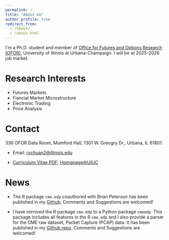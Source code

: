 ```yaml
---
permalink: /
title: "About me"
author_profile: true
redirect_from: 
  - /about/
  - /about.html
---
```


[](images/Ma_Richie_photo.jpg)
I'm a Ph.D. student and member of [Office for Futures and Options Research (OFOR)](https://ofor.illinois.edu/), University of Illinois at Urbana-Champaign. I will be at 2025-2026 job market.

# Research Interests
* Futures Markets
* Fiancial Market Microstructure
* Electronic Trading
* Price Analysis

# Contact
336 OFOR Data Room, Mumford Hall, 1301 W. Greogry Dr., Urbana, IL 61801.

* Email: [ruchuan2@illinois.edu](mailto:ruchuan2@illinois.edu)

* [Curriculum Vitae PDF](https://www.dropbox.com/scl/fi/bwd0dk2lyiwgaaff9mi9y/Richie_Ma_CV.pdf?rlkey=o4klbwaz39lvtgj994q49f26j&dl=0); [Homgpage@UIUC](https://ace.illinois.edu/directory/ruchuan2)

# News
* The R package `cme.mdp` coauthored with Brian Peterson has been published in my [Github](https://github.com/richie-ma/cme.mdp). Comments and Suggestions are welcomed!

* I have mirrored the R package `cme.mdp` to a Python package `cmemdp`. This package includes all features in the R `cme.mdp` and I also provide a parser for the CME raw dataset, Packet Capture (PCAP) data. It has been published in my [Github repo](https://github.com/richie-ma/cmemdp). Comments and Suggestions are welcomed!

